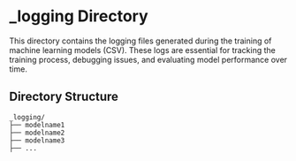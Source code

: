 # _logging Directory

This directory contains the logging files generated during the training of machine learning models (CSV). These logs are essential for tracking the training process, debugging issues, and evaluating model performance over time. 

## Directory Structure

```
_logging/
├── modelname1
├── modelname2
├── modelname3
├── ...
```